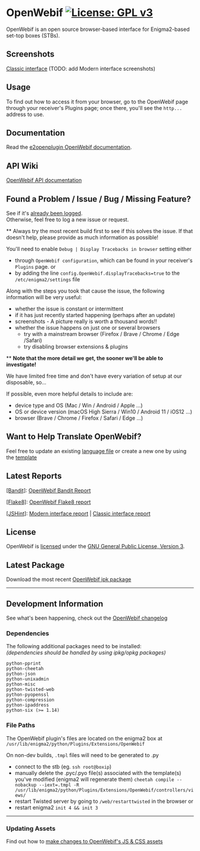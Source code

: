 OpenWebif [![License: GPL v3](https://img.shields.io/badge/License-GPLv3-blue.svg)](https://www.gnu.org/licenses/gpl-3.0)
=========
OpenWebif is an open source browser-based interface for Enigma2-based set-top boxes (STBs).

## Screenshots
[Classic interface](screenshots/SCREENSHOTS.md)
(TODO: add Modern interface screenshots)

## Usage
To find out how to access it from your browser, go to the OpenWebif page through your receiver's Plugins page; once there, you'll see the `http...` address to use.

## Documentation
Read the [e2openplugin OpenWebif documentation](https://e2openplugins.github.io/e2openplugin-OpenWebif/).

## API Wiki
[OpenWebif API documentation](https://github.com/E2OpenPlugins/e2openplugin-OpenWebif/wiki/OpenWebif-API-documentation)

## Found a Problem / Issue / Bug / Missing Feature?
See if it's [already been logged](https://github.com/E2OpenPlugins/e2openplugin-OpenWebif/issues).  
Otherwise, feel free to log a new issue or request.

** Always try the most recent build first to see if this solves the issue. 
If that doesn't help, please provide as much information as possible!

You'll need to enable `Debug | Display Tracebacks in browser` setting either
- through `OpenWebif configuration`, which can be found in your receiver's `Plugins` page.
or 
- by adding the line `config.OpenWebif.displayTracebacks=true` to the `/etc/enigma2/settings` file

Along with the steps you took that cause the issue, the following information will be very useful:
- whether the issue is constant or intermittent
- if it has just recently started happening (perhaps after an update)
- screenshots - A picture really is worth a thousand words!!
- whether the issue happens on just one or several browsers
  - try with a mainstream browser (Firefox / Brave / Chrome / Edge /Safari)
  - try disabling browser extensions & plugins

** **Note that the more detail we get, the sooner we'll be able to investigate!**

We have limited free time and don't have every variation of setup at our disposable, so...

If possible, even more helpful details to include are:
- device type and OS (Mac / Win / Android / Apple ...)
- OS or device version (macOS High Sierra / Win10 / Android 11 / iOS12 ...)
- browser (Brave / Chrome / Firefox / Safari / Edge ...)

## Want to Help Translate OpenWebif?
Feel free to update an existing [language file](locale/) or create a new one by using
the [template](locale/OpenWebif.pot)

## Latest Reports

[[Bandit]](https://wiki.openstack.org/wiki/Security/Projects/Bandit):
[OpenWebif Bandit Report](https://e2openplugins.github.io/e2openplugin-OpenWebif/bandit.html) 

[[Flake8]](http://flake8.pycqa.org/):
[OpenWebif Flake8 report](https://e2openplugins.github.io/e2openplugin-OpenWebif/flake8_report.txt)

[[JSHint]](http://jshint.com/):
[Modern interface report](https://e2openplugins.github.io/e2openplugin-OpenWebif/jshint2_report.txt)
|
[Classic interface report](https://e2openplugins.github.io/e2openplugin-OpenWebif/jshint1_report.txt)

## License
OpenWebif is [licensed](LICENSE.txt) under the [GNU General Public License, Version 3](https://www.gnu.org/licenses/gpl-3.0.en.html).

## Latest Package

Download the most recent [OpenWebif ipk package](https://github.com/E2OpenPlugins/e2openplugin-OpenWebif/tree/gh-pages)

---

## Development Information

See what's been happening, check out the [OpenWebif changelog](CHANGES.md)

### Dependencies
The following additional packages need to be installed:  
_(dependencies should be handled by using ipkg/opkg packages)_

    python-pprint
    python-cheetah
    python-json
    python-unixadmin
    python-misc
    python-twisted-web
    python-pyopenssl
    python-compression
    python-ipaddress
    python-six (>= 1.14)


### File Paths ###
The OpenWebif plugin's files are located on the enigma2 box at `/usr/lib/enigma2/python/Plugins/Extensions/OpenWebif`

On non-dev builds, `.tmpl` files will need to be generated to .py 
- connect to the stb (eg. `ssh root@boxip`)
- manually delete the .pyc/.pyo file(s) associated with the 
  template(s) you've modified (enigma2 will regenerate them)
`cheetah compile --nobackup --iext=.tmpl -R /usr/lib/enigma2/python/Plugins/Extensions/OpenWebif/controllers/views/`
- restart Twisted server by going to `/web/restarttwisted` in the browser
or
- restart enigma2 `init 4 && init 3`

---

### Updating Assets
Find out how to [make changes to OpenWebif's JS & CSS assets](sourcefiles/README.md)
